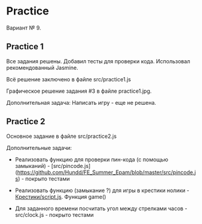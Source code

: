 # Practice 

Вариант № 9.

## Practice 1

Все задания решены.
Добавил тесты для проверки кода. Использовал рекомендованный Jasmine.

Всё решение заключено в файле src/practice1.js

Графическое решение задания #3 в файле practice1.jpg.

Дополнительная задача: Написать игру - еще не решена.

## Practice 2

Основное задание в файле src/practice2.js

Дополнительные задачи:

* Реализовать функцию для проверки пин-кода (с помощью замыканий) - [src/pincode.js] (https://github.com/Hundd/FE_Summer_Epam/blob/master/src/pincode.js) - покрыто тестами

* Реализовать функцию (замыкание ?) для игры в крестики нолики - [Крестики/script.js](https://github.com/Hundd/FE_Summer_Epam/blob/master/%D0%9A%D1%80%D0%B5%D1%81%D1%82%D0%B8%D0%BA%D0%B8/script.js). Функция game()

* Для заданного времени посчитать угол между стрелками часов - src/clock.js - покрыто тестами
